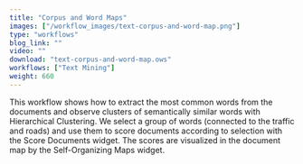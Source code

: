 ```yaml
---
title: "Corpus and Word Maps"
images: ["/workflow_images/text-corpus-and-word-map.png"]
type: "workflows"
blog_link: ""
video: ""
download: "text-corpus-and-word-map.ows"
workflows: ["Text Mining"]
weight: 660
---
```


This workflow shows how to extract the most common words from the documents and observe clusters of semantically similar words with Hierarchical Clustering. We select a group of words (connected to the traffic and roads) and use them to score documents according to selection with the Score Documents widget. The scores are visualized in the document map by the Self-Organizing Maps widget.